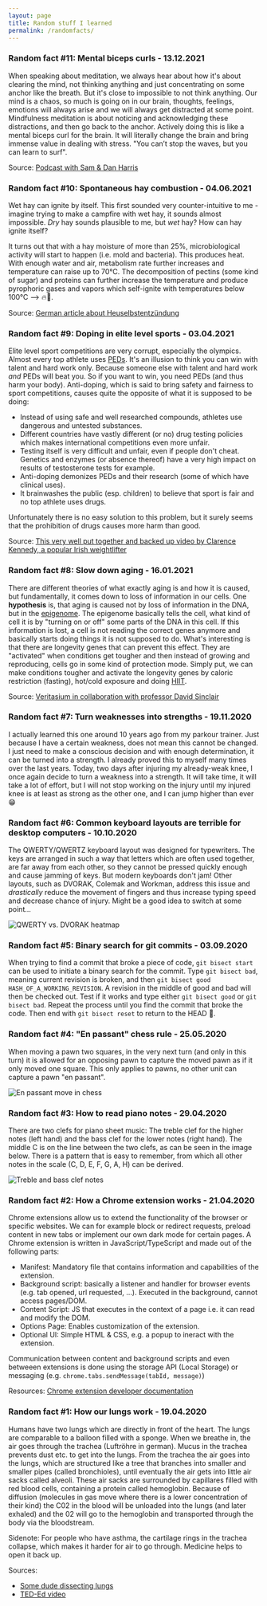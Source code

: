 ```yaml
---
layout: page
title: Random stuff I learned
permalink: /randomfacts/
---
```


### Random fact #11: Mental biceps curls - 13.12.2021
When speaking about meditation, we always hear about how it's about clearing the mind, not thinking anything and just concentrating on some anchor like the breath. But it's close to impossible to not think anything. Our mind is a chaos, so much is going on in our brain, thoughts, feelings, emotions will always arise and we will always get distracted at some point. Mindfulness meditation is about noticing and acknowledging these distractions, and then go back to the anchor. Actively doing this is like a mental biceps curl for the brain. It will literally change the brain and bring immense value in dealing with stress. "You can’t stop the waves, but you can learn to surf".

Source: [Podcast with Sam & Dan Harris](https://www.youtube.com/watch?v=GB3RGu8Go2s)


### Random fact #10: Spontaneous hay combustion - 04.06.2021
Wet hay can ignite by itself. This first sounded very counter-intuitive to me - imagine trying to make a campfire with wet hay, it sounds almost impossible. _Dry_ hay sounds plausible to me, but _wet_ hay? How can hay ignite itself?

It turns out that with a hay moisture of more than 25%, microbiological activity will start to happen (i.e. mold and bacteria). This produces heat. With enough water and air, metabolism rate further increases and temperature can raise up to 70°C. The decomposition of pectins (some kind of sugar) and proteins can further increase the temperature and produce pyrophoric gases and vapors which self-ignite with temperatures below 100°C --> 🔥🤯.

Source: [German article about Heuselbstentzündung](https://de.wikipedia.org/wiki/Heuselbstentz%C3%BCndung)


### Random fact #9: Doping in elite level sports - 03.04.2021
Elite level sport competitions are very corrupt, especially the olympics. Almost every top athlete uses [PEDs](https://en.wikipedia.org/wiki/Performance-enhancing_substance).
It's an illusion to think you can win with talent and hard work only. Because someone else with talent and hard work _and_ PEDs will beat you. So if you want to win, you need PEDs (and thus harm your body).
Anti-doping, which is said to bring safety and fairness to sport competitions, causes quite the opposite of what it is supposed to be doing:
- Instead of using safe and well researched compounds, athletes use dangerous and untested substances.
- Different countries have vastly different (or no) drug testing policies which makes international competitions even more unfair.
- Testing itself is very difficult and unfair, even if people don't cheat. Genetics and enzymes (or absence thereof) have a very high impact on results of testosterone tests for example.
- Anti-doping demonizes PEDs and their research (some of which have clinical uses).
- It brainwashes the public (esp. children) to believe that sport is fair and no top athlete uses drugs.

Unfortunately there is no easy solution to this problem, but it surely seems that the prohibition of drugs causes more harm than good.

Source: [This very well put together and backed up video by Clarence Kennedy, a popular Irish weightlifter](https://www.youtube.com/watch?v=HQLweuRSD9M)

### Random fact #8: Slow down aging - 16.01.2021
There are different theories of what exactly aging is and how it is caused, but fundamentally, it comes down to loss of information in our cells.
One __hypothesis__ is, that aging is caused not by loss of information in the DNA, but in the [epigenome](https://en.wikipedia.org/wiki/Epigenome). 
The epigenome basically tells the cell, what kind of cell it is by "turning on or off" some parts of the DNA in this cell.
If this information is lost, a cell is not reading the correct genes anymore and basically starts doing things it is not supposed to do.
What's interesting is that there are longevity genes that can prevent this effect. They are "activated" when conditions get tougher and then 
instead of growing and reproducing, cells go in some kind of protection mode.
Simply put, we can make conditions tougher and activate the longevity genes by caloric restriction (fasting), hot/cold exposure and doing [HIIT](https://en.wikipedia.org/wiki/High-intensity_interval_training).

Source: [Veritasium in collaboration with professor David Sinclair](https://www.youtube.com/watch?v=QRt7LjqJ45k)


### Random fact #7: Turn weaknesses into strengths - 19.11.2020
I actually learned this one around 10 years ago from my parkour trainer. Just because I have a certain weakness, does not mean this cannot be changed. I just need to make a conscious decision and with enough determination, it can be turned into a strength. I already proved this to myself many times over the last years. Today, two days after injuring my already-weak knee, I once again decide to turn a weakness into a strength. It will take time, it will take a lot of effort, but I will not stop working on the injury until my injured knee is at least as strong as the other one, and I can jump higher than ever 😁


### Random fact #6: Common keyboard layouts are terrible for desktop computers - 10.10.2020
The QWERTY/QWERTZ keyboard layout was designed for typewriters. The keys are arranged in such a way that letters which are often used together, are far away from each other, so they cannot be pressed quickly enough and cause jamming of keys. But modern keyboards don't jam! Other layouts, such as DVORAK, Colemak and Workman, address this issue and _drastically_ reduce the movement of fingers and thus increase typing speed and decrease chance of injury. Might be a good idea to switch at some point... 

![QWERTY vs. DVORAK heatmap](https://i.imgur.com/iVJx4OQ.png)


### Random fact #5: Binary search for git commits - 03.09.2020
When trying to find a commit that broke a piece of code, `git bisect start` can be used to initiate a binary search for the commit. Type `git bisect bad`, meaning current revision is broken, and then `git bisect good HASH_OF_A_WORKING_REVISION`. A revision in the middle of good and bad will then be checked out. Test if it works and type either `git bisect good` or `git bisect bad`. Repeat the process until you find the commit that broke the code. Then end with `git bisect reset` to return to the HEAD 🙌.


### Random fact #4: "En passant" chess rule - 25.05.2020
When moving a pawn two squares, in the very next turn (and only in this turn) it is allowed for an opposing pawn to capture the moved pawn as if it only moved one square. This only applies to pawns, no other unit can capture a pawn "en passant".

![En passant move in chess](https://i.imgur.com/YJskQYY.gif)


### Random fact #3: How to read piano notes - 29.04.2020
There are two clefs for piano sheet music: The treble clef for the higher notes (left hand) and the bass clef for the lower notes (right hand).
The middle C is on the line between the two clefs, as can be seen in the image below. There is a pattern that is easy to remember, from which all other notes in the scale (C, D, E, F, G, A, H) can be derived.

![Treble and bass clef notes](https://i.imgur.com/3UBiwau.png "Treble and bass clef notes")


### Random fact #2: How a Chrome extension works - 21.04.2020
Chrome extensions allow us to extend the functionality of the browser or specific websites. We can for example block or redirect requests, preload content in new tabs or implement our own dark mode for certain pages. A Chrome extension is written in JavaScript/TypeScript and made out of the following parts:

- Manifest: Mandatory file that contains information and capabilities of the extension.
- Background script: basically a listener and handler for browser events (e.g. tab opened, url requested, ...). Executed in the background, cannot access pages/DOM.
- Content Script: JS that executes in the context of a page i.e. it can read and modify the DOM.
- Options Page: Enables customization of the extension.
- Optional UI: Simple HTML & CSS, e.g. a popup to ineract with the extension.

Communication between content and background scripts and even betweeen extensions is done using the storage API (Local Storage) or messaging (e.g. `chrome.tabs.sendMessage(tabId, message)`)

Resources: [Chrome extension developer documentation](https://developer.chrome.com/extensions/overview)


### Random fact #1: How our lungs work - 19.04.2020
Humans have two lungs which are directly in front of the heart. The lungs are comparable to a balloon filled with a sponge. When we breathe in, the air goes through the trachea (Luftröhre in german). Mucus in the trachea prevents dust etc. to get into the lungs. From the trachea the air goes into the lungs, which are structured like a tree that branches into smaller and smaller pipes (called bronchioles), until eventually the air gets into little air sacks called alveoli. These air sacks are surrounded by capillares filled with red blood cells, containing a protein called hemoglobin. Because of diffusion (molecules in gas move where there is a lower concentration of their kind) the C02 in the blood will be unloaded into the lungs (and later exhaled) and the 02 will go to the hemoglobin and transported through the body via the bloodstream.

Sidenote: For people who have asthma, the cartilage rings in the trachea collapse, which makes it harder for air to go through. Medicine helps to open it back up.

Sources:
- [Some dude dissecting lungs](https://www.youtube.com/watch?v=9xhxALk9gm8)
- [TED-Ed video](https://www.youtube.com/watch?v=8NUxvJS-_0k)
